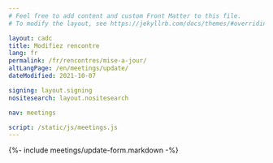 ```yaml
---
# Feel free to add content and custom Front Matter to this file.
# To modify the layout, see https://jekyllrb.com/docs/themes/#overriding-theme-defaults

layout: cadc
title: Modifiez rencontre
lang: fr
permalink: /fr/rencontres/mise-a-jour/
altLangPage: /en/meetings/update/
dateModified: 2021-10-07

signing: layout.signing
nositesearch: layout.nositesearch

nav: meetings

script: /static/js/meetings.js
---
```


{%- include meetings/update-form.markdown -%}

